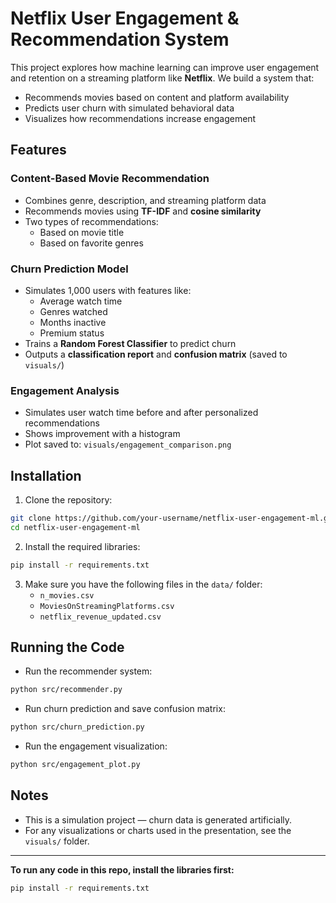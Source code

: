 # Netflix User Engagement & Recommendation System

This project explores how machine learning can improve user engagement and retention on a streaming platform like **Netflix**. We build a system that:

- Recommends movies based on content and platform availability 
- Predicts user churn with simulated behavioral data 
- Visualizes how recommendations increase engagement 

##  Features

### Content-Based Movie Recommendation
- Combines genre, description, and streaming platform data
- Recommends movies using **TF-IDF** and **cosine similarity**
- Two types of recommendations:
  - Based on movie title
  - Based on favorite genres

### Churn Prediction Model
- Simulates 1,000 users with features like:
  - Average watch time
  - Genres watched
  - Months inactive
  - Premium status
- Trains a **Random Forest Classifier** to predict churn
- Outputs a **classification report** and **confusion matrix** (saved to `visuals/`)

### Engagement Analysis
- Simulates user watch time before and after personalized recommendations
- Shows improvement with a histogram
- Plot saved to: `visuals/engagement_comparison.png`


## Installation

1. Clone the repository:
```bash
git clone https://github.com/your-username/netflix-user-engagement-ml.git
cd netflix-user-engagement-ml
```

2. Install the required libraries:
```bash
pip install -r requirements.txt
```

3. Make sure you have the following files in the `data/` folder:
   - `n_movies.csv`
   - `MoviesOnStreamingPlatforms.csv`
   - `netflix_revenue_updated.csv`


## Running the Code

- Run the recommender system:
```bash
python src/recommender.py
```
- Run churn prediction and save confusion matrix:
```bash
python src/churn_prediction.py
```
- Run the engagement visualization:
```bash
python src/engagement_plot.py
```

## Notes
- This is a simulation project — churn data is generated artificially.
- For any visualizations or charts used in the presentation, see the `visuals/` folder.

---

**To run any code in this repo, install the libraries first:**
```bash
pip install -r requirements.txt
```
